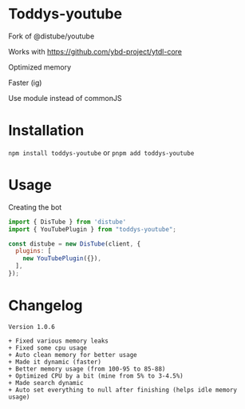 # Toddys-youtube


Fork of @distube/youtube

Works with https://github.com/ybd-project/ytdl-core

Optimized memory

Faster (ig)

Use module instead of commonJS


# Installation

```npm install toddys-youtube``` or ```pnpm add toddys-youtube```

# Usage

Creating the bot
```js
import { DisTube } from 'distube'
import { YouTubePlugin } from "toddys-youtube";

const distube = new DisTube(client, {
  plugins: [
    new YouTubePlugin({}),
  ],
});
```

# Changelog

```
Version 1.0.6

+ Fixed various memory leaks
+ Fixed some cpu usage
+ Auto clean memory for better usage 
+ Made it dynamic (faster)
+ Better memory usage (from 100-95 to 85-88)
+ Optimized CPU by a bit (mine from 5% to 3-4.5%)
+ Made search dynamic
+ Auto set everything to null after finishing (helps idle memory usage)
```